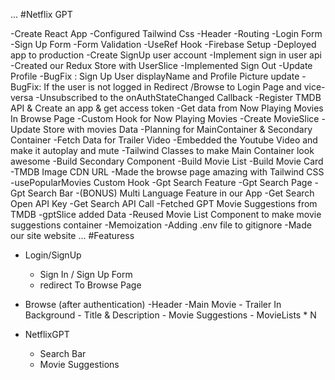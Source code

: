 ...
#Netflix GPT

-Create React App
-Configured Tailwind Css
-Header
-Routing
-Login Form
-Sign Up Form
-Form Validation
-UseRef Hook
-Firebase Setup
-Deployed app to production
-Create SignUp user account
-Implement sign in user api
-Created our Redux Store with UserSlice
-Implemented Sign Out
-Update Profile 
-BugFix : Sign Up User  displayName and Profile Picture update
-BugFix: If the user is not logged in Redirect /Browse to Login Page and vice-versa
-Unsubscribed to the onAuthStateChanged Callback
-Register TMDB API & Create an app & get access token
-Get data from Now Playing Movies In Browse Page
-Custom Hook for Now Playing Movies
-Create MovieSlice
-Update Store with movies Data
-Planning for MainContainer & Secondary Container
-Fetch  Data for Trailer Video
-Embedded the Youtube Video and make it autoplay and mute
-Tailwind Classes to make Main Container look awesome
-Build Secondary Component
-Build Movie List
-Build Movie Card
-TMDB Image CDN URL
-Made the browse page amazing with Tailwind CSS
-usePopularMovies Custom Hook
-Gpt Search Feature
-Gpt Search Page
-Gpt Search Bar
-(BONUS) Multi Language Feature in our App
-Get Search Open API Key
-Get Search API Call
-Fetched GPT Movie Suggestions from TMDB
-gptSlice added Data 
-Reused Movie List Component to make movie suggestions container
-Memoization
-Adding .env file to gitignore
-Made our site website
...
#Featuress
- Login/SignUp
  - Sign In / Sign Up Form
  - redirect To Browse  Page

- Browse (after authentication)
   -Header
   -Main Movie
      - Trailer In Background
      - Title & Description
      - Movie Suggestions
         - MovieLists * N

 - NetflixGPT  
    - Search Bar
    - Movie Suggestions      
